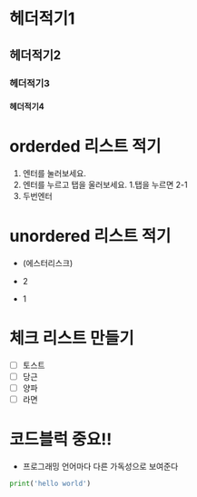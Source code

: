 # 헤더적기1
## 헤더적기2
### 헤더적기3
#### 헤더적기4

# orderded 리스트 적기
1. 엔터를 눌러보세요.
2. 엔터를 누르고 탭을 울러보세요.
    1.탭을 누르면 2-1
3. 두번엔터


# unordered 리스트 적기
* (에스터리스크)
+ 2
- 1
# 체크 리스트 만들기
- [ ] 토스트
- [ ] 당근
- [ ] 양파
- [ ] 라면

# 코드블럭 중요!!
- 프로그래밍 언어마다 다른 가독성으로 보여준다

```python
print('hello world')
```